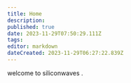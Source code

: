 ```yaml
---
title: Home
description: 
published: true
date: 2023-11-29T07:50:29.111Z
tags: 
editor: markdown
dateCreated: 2023-11-29T06:27:22.839Z
---
```


welcome to siliconwaves .